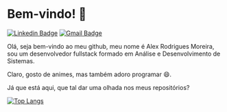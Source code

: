 # Bem-vindo! 👋

[![Linkedin Badge](https://img.shields.io/badge/-Alex%20Rodrigues%20Moreira-085ff7?style=flat-square&logo=Linkedin&logoColor=white&link=https://www.linkedin.com/in/alxrdev/)](https://www.linkedin.com/in/alxrdev/) 
[![Gmail Badge](https://img.shields.io/badge/-rodriguesalex793@gmail.com-085ff7?style=flat-square&logo=Gmail&logoColor=white&link=mailto:rodriguesalex793@gmail.com)](mailto:rodriguesalex793@gmail.com)

Olá, seja bem-vindo ao meu github, meu nome é Alex Rodrigues Moreira, sou um desenvolvedor fullstack formado em Análise e Desenvolvimento de Sistemas.

Claro, gosto de animes, mas também adoro programar 😄.

Já que está aqui, que tal dar uma olhada nos meus repositórios?

[![Top Langs](https://github-readme-stats.vercel.app/api/top-langs/?username=alxrdev&layout=compact)](https://github.com/anuraghazra/github-readme-stats)

<!--
**alxrdev/alxrdev** is a ✨ _special_ ✨ repository because its `README.md` (this file) appears on your GitHub profile.
